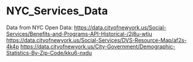 # NYC_Services_Data

Data from NYC Open Data:
https://data.cityofnewyork.us/Social-Services/Benefits-and-Programs-API-Historical-/2j8u-wtju
https://data.cityofnewyork.us/Social-Services/DVS-Resource-Map/af2s-4k4p
https://data.cityofnewyork.us/City-Government/Demographic-Statistics-By-Zip-Code/kku6-nxdu
